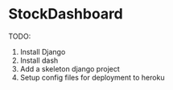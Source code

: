 # StockDashboard
TODO:
1) Install Django
2) Install dash
3) Add a skeleton django project
4) Setup config files for deployment to heroku